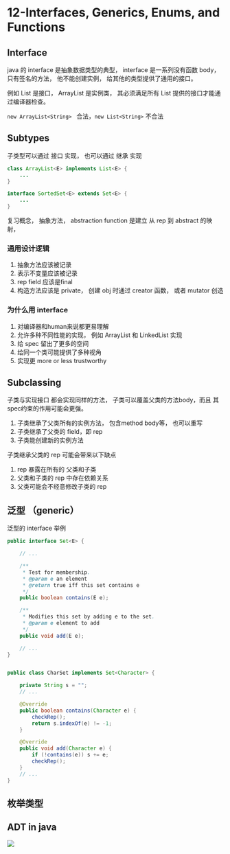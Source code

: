 # 12-Interfaces, Generics, Enums, and Functions



## Interface

java 的 interface 是抽象数据类型的典型， interface 是一系列没有函数 body， 只有签名的方法， 他不能创建实例， 给其他的类型提供了通用的接口。

例如 List 是接口， ArrayList 是实例类， 其必须满足所有 List 提供的接口才能通过编译器检查。

`new ArrayList<String> `  合法，`new List<String>` 不合法

## Subtypes

子类型可以通过 接口 实现， 也可以通过 继承 实现

```java
class ArrayList<E> implements List<E> {
    ...
}

interface SortedSet<E> extends Set<E> {
    ...
}
```

复习概念， 抽象方法， abstraction function 是建立 从 rep 到 abstract 的映射，

### 通用设计逻辑

1.  抽象方法应该被记录
2. 表示不变量应该被记录
3. rep field 应该是final
4. 构造方法应该是 private， 创建 obj 时通过 creator 函数， 或者 mutator 创造

### 为什么用 interface

1. 对编译器和human来说都更易理解
2. 允许多种不同性能的实现， 例如 ArrayList 和 LinkedList 实现
3. 给 spec 留出了更多的空间
4. 给同一个类可能提供了多种视角
5. 实现更 more or less trustworthy 

## Subclassing

子类与实现接口 都会实现同样的方法， 子类可以覆盖父类的方法body，而且 其spec约束的作用可能会更强。

1. 子类继承了父类所有的实例方法， 包含method body等， 也可以重写
2. 子类继承了父类的 field，即 rep
3. 子类能创建新的实例方法



子类继承父类的 rep 可能会带来以下缺点

1. rep 暴露在所有的 父类和子类
2.  父类和子类的 rep 中存在依赖关系
3. 父类可能会不经意修改子类的 rep



## 泛型 （generic）

泛型的 interface 举例

``` java
public interface Set<E> {

    // ...

    /**
     * Test for membership.
     * @param e an element
     * @return true iff this set contains e
     */
    public boolean contains(E e);

    /**
     * Modifies this set by adding e to the set.
     * @param e element to add
     */
    public void add(E e);

    // ...
}

```

```java

public class CharSet implements Set<Character> {

    private String s = "";
    // ...

    @Override
    public boolean contains(Character e) {
        checkRep();
        return s.indexOf(e) != -1;
    }

    @Override
    public void add(Character e) {
        if (!contains(e)) s += e;
        checkRep();
    }
    // ...
}
```

## 枚举类型



## ADT in java

![](D:\00-self-study\mit-6.031-Software_Construction\images\12-interface-generics-enums.png)
